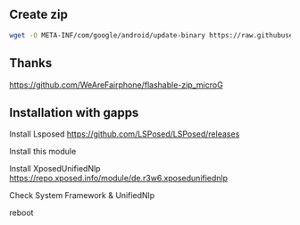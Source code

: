 ## Create zip

```bash
wget -O META-INF/com/google/android/update-binary https://raw.githubusercontent.com/topjohnwu/Magisk/master/scripts/module_installer.sh && zip your_module.zip -9r *
```

## Thanks

https://github.com/WeAreFairphone/flashable-zip_microG

## Installation with gapps

Install Lsposed
https://github.com/LSPosed/LSPosed/releases

Install this module

Install XposedUnifiedNlp
https://repo.xposed.info/module/de.r3w6.xposedunifiednlp

Check System Framework & UnifiedNlp

reboot
